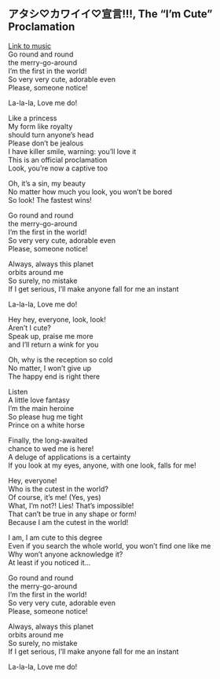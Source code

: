 ## アタシ♡カワイイ♡宣言!!!, The “I’m Cute” Proclamation
[Link to music](https://www.youtube.com/watch?v=YvHmHadBpi0)  
Go round and round  
the merry-go-around  
I’m the first in the world!  
So very very cute, adorable even  
Please, someone notice!  
  
La-la-la, Love me do!  
  
Like a princess  
My form like royalty  
should turn anyone’s head  
Please don’t be jealous  
I have killer smile, warning: you’ll love it  
This is an official proclamation  
Look, you’re now a captive too  
  
Oh, it’s a sin, my beauty  
No matter how much you look, you won’t be bored  
So look! The fastest wins!  
  
Go round and round  
the merry-go-around  
I’m the first in the world!  
So very very cute, adorable even  
Please, someone notice!  
  
Always, always this planet  
orbits around me  
So surely, no mistake  
If I get serious, I’ll make anyone fall for me an instant  
  
La-la-la, Love me do!  
  
Hey hey, everyone, look, look!  
Aren’t I cute?  
Speak up, praise me more  
and I’ll return a wink for you  
  
Oh, why is the reception so cold  
No matter, I won’t give up  
The happy end is right there  
  
Listen  
A little love fantasy  
I’m the main heroine  
So please hug me tight  
Prince on a white horse  
  
Finally, the long-awaited  
chance to wed me is here!  
A deluge of applications is a certainty  
If you look at my eyes, anyone, with one look, falls for me!  
  
Hey, everyone!  
Who is the cutest in the world?  
Of course, it’s me! (Yes, yes)  
What, I’m not?! Lies! That’s impossible!  
That can’t be true in any shape or form!  
Because I am the cutest in the world!  
  
I am, I am cute to this degree  
Even if you search the whole world, you won’t find one like me  
Why won’t anyone acknowledge it?  
At least if you noticed it…  
  
Go round and round  
the merry-go-around  
I’m the first in the world!  
So very very cute, adorable even  
Please, someone notice!  
  
Always, always this planet  
orbits around me  
So surely, no mistake  
If I get serious, I’ll make anyone fall for me an instant  
  
La-la-la, Love me do!  

